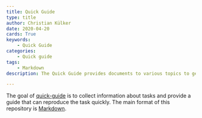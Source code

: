 ```yaml
---
title: Quick Guide
type: title
author: Christian Külker
date: 2020-04-20
cards: True
keywords:
    - Quick Guide
categories:
    - Quick guide
tags:
    - Markdown
description: The Quick Guide provides documents to various topics to get task done fast without much reading

---
```


The goal of [quick-guide] is to collect information about tasks and provide a
guide that can reproduce the task quickly. The main format of this repository
is [Markdown].

[Markdown]: https://en.wikipedia.org/wiki/Markdown
[quick-guide]: https://github.com/ckuelker/quick-guide-en-us




